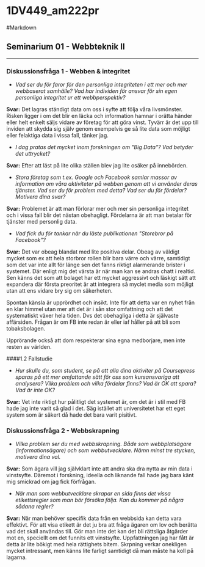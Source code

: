 1DV449_am222pr
==============
#Markdown
## Seminarium 01 - Webbteknik II
-------------

### Diskussionsfråga 1 - Webben & integritet


- *Vad ser du för faror för den personliga integriteten i ett mer och mer webbaserat samhälle? 
  Vad har individen för ansvar för sin egen personliga integritet ur ett webbperspektiv?*
 

**Svar:** Det lagras ständigt data om oss i syfte att följa våra livsmönster. 
          Risken ligger i om det blir en läcka och information hamnar i orätta händer eller helt enkelt säljs vidare av företag för att göra vinst. 
          Tyvärr är det upp till inviden att skydda sig själv genom exempelvis ge så lite data som möjligt eller felaktiga data i vissa fall, tänker jag.
      

- *I dag pratas det mycket inom forskningen om "Big Data"? Vad betyder det uttrycket?*


**Svar:** Efter att läst på lite olika ställen blev jag lite osäker på innebörden.

- *Stora företag som t.ex. Google och Facebook samlar massor av information om våra aktiviteter på webben genom att vi använder deras tjänster. 
  Vad ser du för problem med detta? Vad ser du för fördelar? Motivera dina svar?*


**Svar:** Problemet är att man förlorar mer och mer sin personliga integritet och i vissa fall blir det nästan obehagligt. 
          Fördelarna är att man betalar för tjänster med personlig data.


- *Vad fick du för tankar när du läste publikationen "Storebror på Facebook"?*


**Svar:** Det var obeag blandat med lite positiva delar. Obeag av väldigt mycket som ex att hela storbror rollen blir bara värre och värre, 
samtidigt som det var inte allt för länge sen det fanns riktigt alarmerande brister i systemet. Där enligt mig det värsta är när man kan se andras chatt i realtid.
Sen känns det som att bolaget har ett mycket aggressivt och läskigt sätt att expandera där första preoritet är att integrera så myclet media som möjligt utan att ens  vidare bry sig om säkerheten.

Spontan känsla är upprördhet och insikt. Inte för att detta var en nyhet från en klar himmel utan mer att det är i sån stor omfattning och att det systematiskt växer hela tiden.
Dvs det obehagliga i detta är självaste affärsiden. Frågan är om FB inte redan är eller iaf håller på att bli som tobaksbolagen.

Upprörande också att dom respekterar sina egna medborjare, men inte resten av världen. 






####1.2 Fallstudie

- *Hur skulle du, som student, se på att alla dina aktiviter på Coursepress sparas på ett mer omfattande sätt för oss som kursansvariga att analysera?
   Vilka problem och vilka fördelar finns? Vad är OK att spara? Vad är inte OK?*


**Svar:** Vet inte riktigt hur pålitligt det systemet är, om det är i stil med FB hade jag inte varit så glad i det. 
Säg istället att universitetet har ett eget system som är säkert då hade det bara varit pisitivt.


### Diskussionsfråga 2 - Webbskrapning

- *Vilka problem ser du med webbskrapning. Både som webbplatsägare (informationsägare) och som webbutvecklare. Nämn minst tre stycken, motivera dina val.*


**Svar:** Som ägara vill jag självklart inte att andra ska dra nytta av min data i vinstsyfte. Däremot i forskning, ideella och liknande fall hade jag bara känt mig smickrad om jag fick förfrågan.



- *När man som webbutvecklare skrapar en sida finns det vissa etikettsregler som man bör försöka följa. Kan du kommer på några sådana regler?*


**Svar:** När man behöver specifik data från en webbsida kan detta vara effektivt. 
För att visa etikett är det ju bra att fråga ägaren om lov och berätta vad det skall användas till. Gör man inte det kan det bli rättsliga åtgärder mot en, speciellt om det funnits ett vinstsyfte.
Uppfattningen jag har fått är detta är lite bökigt med hela rättighets bitem. Skrpning verkar onekligen mycket intressant, men känns lite farligt samtidigt då man måste ha koll på lagarna.
